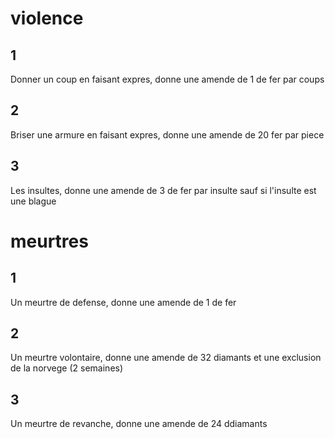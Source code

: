 # violence
## 1
Donner un coup en faisant expres, donne une amende de 1 de fer par coups
## 2
Briser une armure en faisant expres, donne une amende de 20 fer par piece
## 3
Les insultes, donne une amende de 3 de fer par insulte sauf si l'insulte est une blague
# meurtres
## 1
Un meurtre de defense, donne une amende de 1 de fer
## 2
Un meurtre volontaire, donne une amende de 32 diamants et une exclusion de la norvege (2 semaines)
## 3
Un meurtre de revanche, donne une amende de 24 ddiamants

